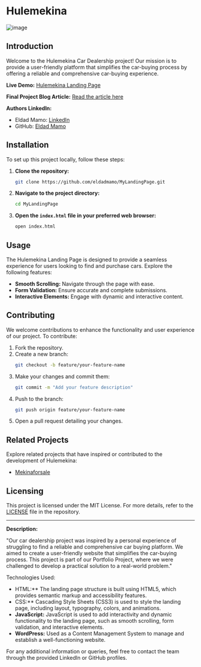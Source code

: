 # Hulemekina

![image](https://github.com/eldadmamo/MyLandingPage/assets/71949682/66c8ea38-87c5-4cf5-b5ed-d507844de9ed)

## Introduction

Welcome to the Hulemekina Car Dealership project! Our mission is to provide a user-friendly platform that simplifies the car-buying process by offering a reliable and comprehensive car-buying experience.

**Live Demo:** [Hulemekina Landing Page](https://github.com/eldadmamo/MyLandingPage)

**Final Project Blog Article:** [Read the article here](#)

**Authors LinkedIn:**
- Eldad Mamo: [LinkedIn](https://www.linkedin.com/in/eldad-mamo/)
- GitHub: [Eldad Mamo](https://github.com/eldadmamo)

## Installation

To set up this project locally, follow these steps:

1. **Clone the repository:**
   ```bash
   git clone https://github.com/eldadmamo/MyLandingPage.git
   ```
2. **Navigate to the project directory:**
   ```bash
   cd MyLandingPage
   ```
3. **Open the `index.html` file in your preferred web browser:**
   ```bash
   open index.html
   ```

## Usage

The Hulemekina Landing Page is designed to provide a seamless experience for users looking to find and purchase cars. Explore the following features:

- **Smooth Scrolling:** Navigate through the page with ease.
- **Form Validation:** Ensure accurate and complete submissions.
- **Interactive Elements:** Engage with dynamic and interactive content.

## Contributing

We welcome contributions to enhance the functionality and user experience of our project. To contribute:

1. Fork the repository.
2. Create a new branch:
   ```bash
   git checkout -b feature/your-feature-name
   ```
3. Make your changes and commit them:
   ```bash
   git commit -m "Add your feature description"
   ```
4. Push to the branch:
   ```bash
   git push origin feature/your-feature-name
   ```
5. Open a pull request detailing your changes.

## Related Projects

Explore related projects that have inspired or contributed to the development of Hulemekina:

- [Mekinaforsale](https://github.com/eldadmamo/Mekinaforsale)

## Licensing

This project is licensed under the MIT License. For more details, refer to the [LICENSE](https://github.com/eldadmamo/MyLandingPage/blob/main/LICENSE) file in the repository.

---

**Description:**

"Our car dealership project was inspired by a personal experience of struggling to find a reliable and comprehensive car buying platform. We aimed to create a user-friendly website that simplifies the car-buying process. This project is part of our Portfolio Project, where we were challenged to develop a practical solution to a real-world problem."

Technologies Used:

- HTML:** The landing page structure is built using HTML5, which provides semantic markup and accessibility features.
- CSS:** Cascading Style Sheets (CSS3) is used to style the landing page, including layout, typography, colors, and animations.
- **JavaScript:** JavaScript is used to add interactivity and dynamic functionality to the landing page, such as smooth scrolling, form validation, and interactive elements.
- **WordPress:** Used as a Content Management System to manage and establish a well-functioning website.

For any additional information or queries, feel free to contact the team through the provided LinkedIn or GitHub profiles.
